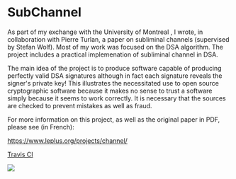 # SubChannel

As part of my exchange with the University of Montreal , I wrote, in collaboration with Pierre Turlan, a paper on subliminal channels (supervised by Stefan Wolf). Most of my work was focused on the DSA algorithm. The project includes a practical implemenation of subliminal channel in DSA.

The main idea of the project is to produce software capable of producing perfectly valid DSA signatures although in fact each signature reveals the signer's private key! This illustrates the necessitated use to open source cryptographic software because it makes no sense to trust a software simply because it seems to work correctly. It is necessary that the sources are checked to prevent mistakes as well as fraud. 

For more information on this project, as well as the original paper in PDF, please see (in French):

https://www.leplus.org/projects/channel/

[Travis CI](https://travis-ci.org/thomasleplus/SubChannel)

<a href="https://travis-ci.org/thomasleplus/SubChannel"><img src="https://api.travis-ci.org/thomasleplus/SubChannel.png"></a>
